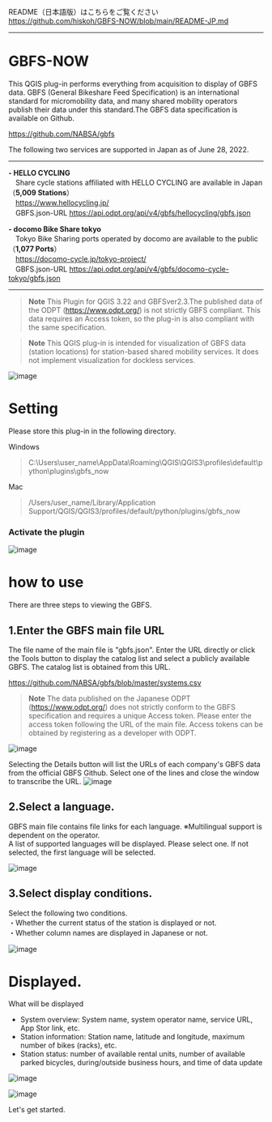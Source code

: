 README（日本語版）はこちらをご覧ください  
https://github.com/hiskoh/GBFS-NOW/blob/main/README-JP.md

---

# GBFS-NOW

This QGIS plug-in performs everything from acquisition to display of GBFS data.
GBFS (General Bikeshare Feed Specification) is an international standard for micromobility data, and many shared mobility operators publish their data under this standard.The GBFS data specification is available on Github.  
  
https://github.com/NABSA/gbfs  

The following two services are supported in Japan as of June 28, 2022.  

---
**- HELLO CYCLING**  
　Share cycle stations affiliated with HELLO CYCLING are available in Japan（**5,009 Stations**）  
　https://www.hellocycling.jp/   
　GBFS.json-URL https://api.odpt.org/api/v4/gbfs/hellocycling/gbfs.json
    
**- docomo Bike Share tokyo**  
　Tokyo Bike Sharing ports operated by docomo are available to the public（**1,077 Ports**）  
　https://docomo-cycle.jp/tokyo-project/  
　GBFS.json-URL https://api.odpt.org/api/v4/gbfs/docomo-cycle-tokyo/gbfs.json
 
--- 
 
> **Note**
> This Plugin for QGIS 3.22 and GBFSver2.3.The published data of the ODPT (https://www.odpt.org/) is not strictly GBFS compliant.
This data requires an Access token, so the plug-in is also compliant with the same specification.

> **Note**
> This QGIS plug-in is intended for visualization of GBFS data (station locations) for station-based shared mobility services. It does not implement visualization for dockless services.


![image](https://user-images.githubusercontent.com/13606213/176122064-8df71c49-d10f-4c1a-9bd4-653dac7f7f2e.png)



# Setting
Please store this plug-in in the following directory.

Windows
>C:\Users\user_name\AppData\Roaming\QGIS\QGIS3\profiles\default\python\plugins\gbfs_now

Mac
>/Users/user_name/Library/Application Support/QGIS/QGIS3/profiles/default/python/plugins/gbfs_now

### Activate the plugin
![image](https://user-images.githubusercontent.com/13606213/169724659-ce130555-2cfb-4285-b0be-c97a07204646.png)


# how to use
There are three steps to viewing the GBFS.  
  
## 1.Enter the GBFS main file URL
  
The file name of the main file is "gbfs.json". 
Enter the URL directly or click the Tools button to display the catalog list and select a publicly available GBFS.
The catalog list is obtained from this URL.  

https://github.com/NABSA/gbfs/blob/master/systems.csv  
  
> **Note**
> The data published on the Japanese ODPT (https://www.odpt.org/) does not strictly conform to the GBFS specification and requires a unique Access token. Please enter the access token following the URL of the main file. Access tokens can be obtained by registering as a developer with ODPT.

  
![image](https://user-images.githubusercontent.com/13606213/176124772-030c3a76-90fb-427a-ab91-bd4c7701afdd.png)


Selecting the Details button will list the URLs of each company's GBFS data from the official GBFS Github. Select one of the lines and close the window to transcribe the URL.
![image](https://user-images.githubusercontent.com/13606213/176148240-3471a297-070f-4896-ac2f-b4c4ac406380.png)


## 2.Select a language.  
    
GBFS main file contains file links for each language. ※Multilingual support is dependent on the operator.  
A list of supported languages will be displayed. Please select one. If not selected, the first language will be selected.   

![image](https://user-images.githubusercontent.com/13606213/176124387-3503ad6e-a647-409a-9c3c-a89d4a628f0f.png)
  
## 3.Select display conditions.
  
Select the following two conditions.  
・Whether the current status of the station is displayed or not.  
・Whether column names are displayed in Japanese or not.  
  
  ![image](https://user-images.githubusercontent.com/13606213/176125157-84de68b0-b93c-4c84-b12b-985754435995.png)


# Displayed.
  
What will be displayed  
- System overview: System name, system operator name, service URL, App Stor link, etc.  
- Station information: Station name, latitude and longitude, maximum number of bikes (racks), etc.  
- Station status: number of available rental units, number of available parked bicycles, during/outside business hours, and time of data update  
  
![image](https://user-images.githubusercontent.com/13606213/176126371-1f34ce41-d145-4223-9249-95b850316080.png)

![image](https://user-images.githubusercontent.com/13606213/176125981-68504f01-3ca0-4319-baec-4b56d75582a2.png)

Let's get started.
